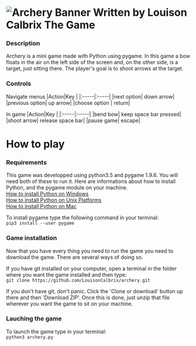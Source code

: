 ![Archery Banner](resources/logo.png)
Written by Louison Calbrix
The Game
==========

### Description

Archery is a mini game made with Python using pygame. In this game a bow floats in the air on the left side of the screen and, on the other side, is a target, just sitting there. The player's goal is to shoot arrows at the target.

### Controls

Navigate menus
|Action|Key   |
|:-----|:-----|
|next option| down arrow|
|previous option| up arrow|
|choose option | return|     

In game
|Action|Key   |
|:-----|:-----|
|bend bow| keep space bar pressed|
|shoot arrow| release space bar|
|pause game| escape|

How to play
=============

### Requirements

This game was developped using python3.5 and pygame 1.9.6. You will need both of these to run it. Here are informations about how to install Python, and the pygame module on your machine.      
[How to install Python on Windows](https://docs.python.org/3/using/windows.html)      
[How to install Python on Unix Platforms](https://docs.python.org/3/using/unix.html#getting-and-installing-the-latest-version-of-python)      
[How to install Python on Mac](https://docs.python.org/3/using/mac.html#getting-and-installing-macpython)      

To install pygame type the following command in your terminal:     
```pip3 install --user pygame```      

### Game installation

Now that you have every thing you need to run the game you need to download the game. There are several ways of doing so.

If you have git installed on your computer, open a terminal in the folder where you want the game installed and then type:     
```git clone https://github.com/LouisonCalbrix/archery.git```     

If you don't have git, don't panic. Click the 'Clone or download' button up there and then 'Download ZIP'. Once this is done, just unzip that file wherever you want the game to sit on your machine.

### Lauching the game

To launch the game type in your terminal:     
```python3 archery.py```

